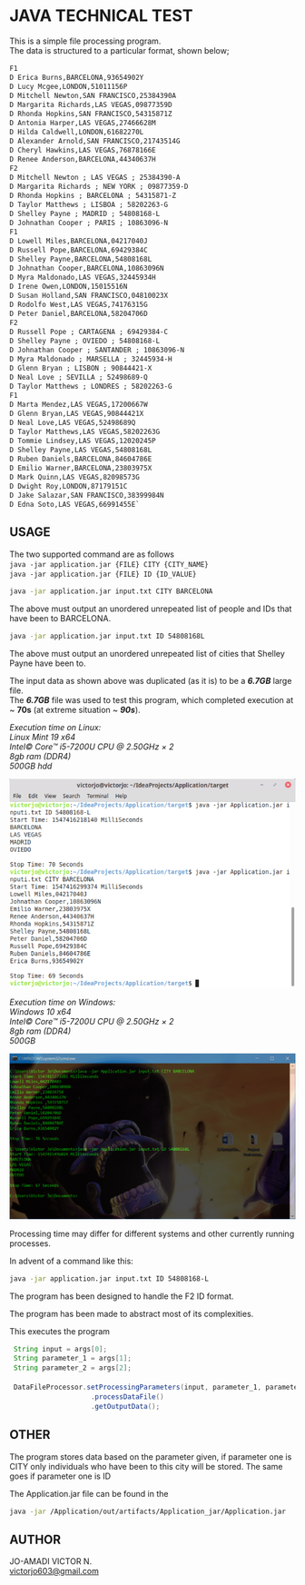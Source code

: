 # JAVA TECHNICAL TEST

This is a simple file processing program.   
The data is structured to a particular format, shown below;    

```
F1
D Erica Burns,BARCELONA,93654902Y
D Lucy Mcgee,LONDON,51011156P  
D Mitchell Newton,SAN FRANCISCO,25384390A  
D Margarita Richards,LAS VEGAS,09877359D   
D Rhonda Hopkins,SAN FRANCISCO,54315871Z   
D Antonia Harper,LAS VEGAS,27466628M   
D Hilda Caldwell,LONDON,61682270L  
D Alexander Arnold,SAN FRANCISCO,21743514G 
D Cheryl Hawkins,LAS VEGAS,76878166E   
D Renee Anderson,BARCELONA,44340637H   
F2 
D Mitchell Newton ; LAS VEGAS ; 25384390-A 
D Margarita Richards ; NEW YORK ; 09877359-D   
D Rhonda Hopkins ; BARCELONA ; 54315871-Z  
D Taylor Matthews ; LISBOA ; 58202263-G    
D Shelley Payne ; MADRID ; 54808168-L  
D Johnathan Cooper ; PARIS ; 10863096-N    
F1 
D Lowell Miles,BARCELONA,04217040J 
D Russell Pope,BARCELONA,69429384C 
D Shelley Payne,BARCELONA,54808168L    
D Johnathan Cooper,BARCELONA,10863096N 
D Myra Maldonado,LAS VEGAS,32445934H   
D Irene Owen,LONDON,15015516N  
D Susan Holland,SAN FRANCISCO,04810023X    
D Rodolfo West,LAS VEGAS,74176315G 
D Peter Daniel,BARCELONA,58204706D 
F2 
D Russell Pope ; CARTAGENA ; 69429384-C    
D Shelley Payne ; OVIEDO ; 54808168-L  
D Johnathan Cooper ; SANTANDER ; 10863096-N    
D Myra Maldonado ; MARSELLA ; 32445934-H   
D Glenn Bryan ; LISBON ; 90844421-X    
D Neal Love ; SEVILLA ; 52498689-Q   
D Taylor Matthews ; LONDRES ; 58202263-G   
F1 
D Marta Mendez,LAS VEGAS,17200667W 
D Glenn Bryan,LAS VEGAS,90844421X  
D Neal Love,LAS VEGAS,52498689Q    
D Taylor Matthews,LAS VEGAS,58202263G  
D Tommie Lindsey,LAS VEGAS,12020245P   
D Shelley Payne,LAS VEGAS,54808168L    
D Ruben Daniels,BARCELONA,84604786E    
D Emilio Warner,BARCELONA,23803975X    
D Mark Quinn,LAS VEGAS,82098573G   
D Dwight Roy,LONDON,87179151C  
D Jake Salazar,SAN FRANCISCO,38399984N 
D Edna Soto,LAS VEGAS,66991455E`
```   

## USAGE

The two supported command are as follows    
`java -jar application.jar {FILE} CITY {CITY_NAME}`    
`java -jar application.jar {FILE} ID {ID_VALUE}`

```bash
java -jar application.jar input.txt CITY BARCELONA
```
The above must output an unordered unrepeated list of people and IDs that have been to BARCELONA.

```bash
java -jar application.jar input.txt ID 54808168L
```
The above must output an unordered unrepeated list of cities that Shelley Payne have been to.
 
The input data as shown above was duplicated (as it is) to be a **_6.7GB_** large file.   
The **_6.7GB_** file was used to test this program, which completed execution at ~ **70s** (at extreme situation ~ **_90s_**).  
 
_Execution time on Linux:  
Linux Mint 19 x64    
Intel© Core™ i5-7200U CPU @ 2.50GHz × 2     
8gb ram (DDR4)  
500GB hdd_   
  
![Screenshot](application_screen_shot_linux.png)  
  
_Execution time on Windows:  
Windows 10 x64  
Intel© Core™ i5-7200U CPU @ 2.50GHz × 2  
8gb ram (DDR4)  
500GB_   

![Screenshot](application_screen_shot_windows.PNG)
    
Processing time may differ for different systems and other currently running processes.

In advent of a command like this:

```bash
java -jar application.jar input.txt ID 54808168-L
```
The program has been designed to handle the F2 ID format.

The program has been made to abstract most of its complexities.

This executes the program

```java
 String input = args[0];
 String parameter_1 = args[1];
 String parameter_2 = args[2];

 DataFileProcessor.setProcessingParameters(input, parameter_1, parameter_2)
                    .processDataFile()
                    .getOutputData();
```

## OTHER

The program stores data based on the parameter given, if parameter one is CITY only
individuals who have been to this city will be stored. The same goes if parameter one is ID

The Application.jar file can be found in the

```bash
java -jar /Application/out/artifacts/Application_jar/Application.jar
```

## AUTHOR
JO-AMADI VICTOR N.  
victorjo603@gmail.com